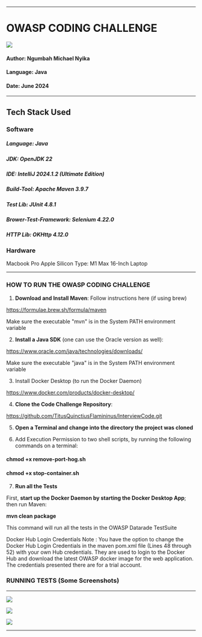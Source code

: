 -----------------------------------------------------------------------------------------------------------

# OWASP CODING CHALLENGE


![](https://github.com/TitusQuinctiusFlamininus/InterviewCode/blob/main/datarade-code-challenge/screenshots/challenge_ss_7.png)

#### Author:    Ngumbah Michael Nyika
#### Language:  Java
#### Date:      June 2024

------------------------------------------

## Tech Stack Used

### Software

##### Language:    Java
##### JDK:    OpenJDK 22
##### IDE:    IntelliJ 2024.1.2 (Ultimate Edition)
##### Build-Tool:    Apache Maven 3.9.7
##### Test Lib:    JUnit 4.8.1
##### Brower-Test-Framework:    Selenium 4.22.0
##### HTTP Lib:    OKHttp 4.12.0

### Hardware

Macbook Pro Apple Silicon 
Type: M1 Max 16-Inch Laptop

------------------------------------------


### HOW TO RUN THE OWASP CODING CHALLENGE


1. **Download and Install Maven**: Follow instructions here (if using brew)

https://formulae.brew.sh/formula/maven

Make sure the executable "mvn" is in the System PATH environment variable


2. **Install a Java SDK** (one can use the Oracle version as well):

https://www.oracle.com/java/technologies/downloads/ 

Make sure the executable "java" is in the System PATH environment variable

3. Install Docker Desktop (to run the Docker Daemon)

https://www.docker.com/products/docker-desktop/


4. **Clone the Code Challenge Repository**: 

https://github.com/TitusQuinctiusFlamininus/InterviewCode.git


5. **Open a Terminal and change into the directory the project was cloned**


6. Add Execution Permission to two shell scripts, by running the following commands on a terminal:

#### **chmod +x remove-port-hog.sh**
#### **chmod +x stop-container.sh**


7. **Run all the Tests**

First, **start up the Docker Daemon by starting the Docker Desktop App**; then run Maven: 

**mvn clean package**

This command will run all the tests in the OWASP Datarade TestSuite

Docker Hub Login Credentials Note : You have the option to change the Docker Hub Login Credentials in the maven pom.xml file (Lines 48 through 52) with your own Hub credentials. They are used to login to the Docker Hub and download the latest OWASP docker image for the web application. The credentials presented there are for a trial account. 

### RUNNING TESTS (Some Screenshots)
------------------------------------------

![](https://github.com/TitusQuinctiusFlamininus/InterviewCode/blob/main/datarade-code-challenge/screenshots/challenge_ss_5.png)

![](https://github.com/TitusQuinctiusFlamininus/InterviewCode/blob/main/datarade-code-challenge/screenshots/challenge_ss_9.png)

![](https://github.com/TitusQuinctiusFlamininus/InterviewCode/blob/main/datarade-code-challenge/screenshots/challenge_ss_1.png)


-----------------------------------------------------------------------------------------------------------


